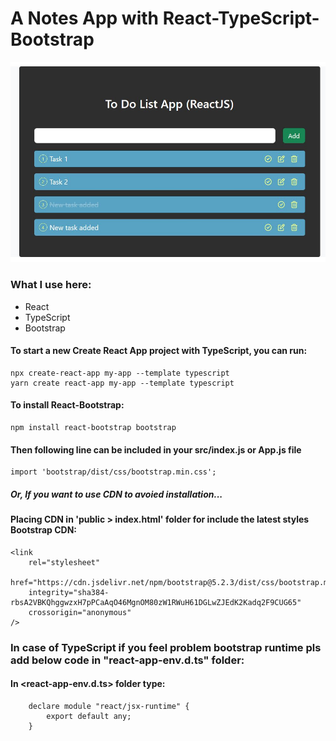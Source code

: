 # A Notes App with React-TypeScript-Bootstrap
<!-- ### It's a Full Mobile Responsive App -->

<!-- ### Go to Live Project: https://food-shop-app-react-tailwined.netlify.app/ -->
<!-- [![image](screenshot.JPG)](https://food-shop-app-react-tailwined.netlify.app/) -->

![Screenshot](/public/ScreenShot.JPG)


### What I use here:
* React
* TypeScript
* Bootstrap

#### To start a new Create React App project with TypeScript, you can run:

    npx create-react-app my-app --template typescript
    yarn create react-app my-app --template typescript

#### To install React-Bootstrap:

    npm install react-bootstrap bootstrap
    
#### Then following line can be included in your src/index.js or App.js file

    import 'bootstrap/dist/css/bootstrap.min.css';
 
#####  Or, If you want to use CDN to avoied installation...
#### Placing CDN in 'public > index.html' folder for include the latest styles Bootstrap CDN:

    <link
        rel="stylesheet"
        href="https://cdn.jsdelivr.net/npm/bootstrap@5.2.3/dist/css/bootstrap.min.css"
        integrity="sha384-rbsA2VBKQhggwzxH7pPCaAqO46MgnOM80zW1RWuH61DGLwZJEdK2Kadq2F9CUG65"
        crossorigin="anonymous"
    />

### In case of TypeScript if you feel problem bootstrap runtime pls add below code in "react-app-env.d.ts" folder:

#### In <react-app-env.d.ts> folder type:
        declare module "react/jsx-runtime" {
            export default any;
        }

